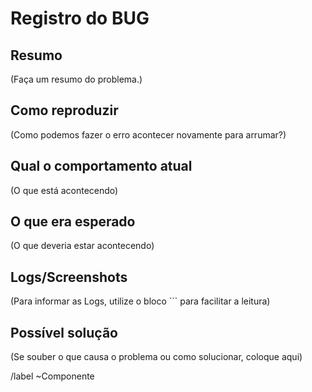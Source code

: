 # Registro do BUG

## Resumo

(Faça um resumo do problema.)

## Como reproduzir

(Como podemos fazer o erro acontecer novamente para arrumar?)

## Qual o comportamento atual

(O que está acontecendo)

## O que era esperado

(O que deveria estar acontecendo)

## Logs/Screenshots

(Para informar as Logs, utilize o bloco ``` para facilitar a leitura)

## Possível solução

(Se souber o que causa o problema ou como solucionar, coloque aqui)

/label ~Componente 
